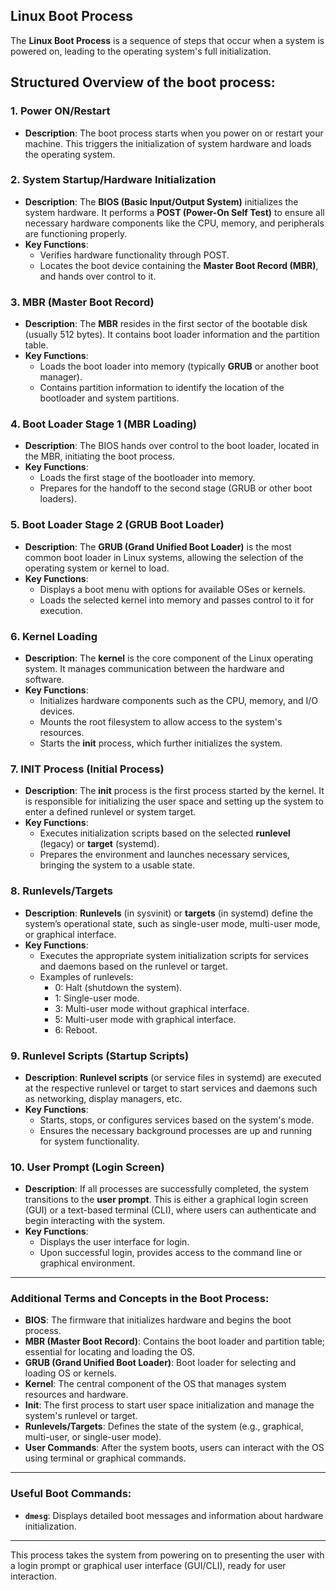 ## **Linux Boot Process**

The **Linux Boot Process** is a sequence of steps that occur when a system is powered on, leading to the operating system's full initialization. 

Structured Overview of the boot process:
---

### 1. **Power ON/Restart**
   - **Description**: The boot process starts when you power on or restart your machine. This triggers the initialization of system hardware and loads the operating system.
  
### 2. **System Startup/Hardware Initialization**
   - **Description**: The **BIOS (Basic Input/Output System)** initializes the system hardware. It performs a **POST (Power-On Self Test)** to ensure all necessary hardware components like the CPU, memory, and peripherals are functioning properly.
   - **Key Functions**:
     - Verifies hardware functionality through POST.
     - Locates the boot device containing the **Master Boot Record (MBR)**, and hands over control to it.

### 3. **MBR (Master Boot Record)**
   - **Description**: The **MBR** resides in the first sector of the bootable disk (usually 512 bytes). It contains boot loader information and the partition table.
   - **Key Functions**:
     - Loads the boot loader into memory (typically **GRUB** or another boot manager).
     - Contains partition information to identify the location of the bootloader and system partitions.

### 4. **Boot Loader Stage 1 (MBR Loading)**
   - **Description**: The BIOS hands over control to the boot loader, located in the MBR, initiating the boot process.
   - **Key Functions**:
     - Loads the first stage of the bootloader into memory.
     - Prepares for the handoff to the second stage (GRUB or other boot loaders).

### 5. **Boot Loader Stage 2 (GRUB Boot Loader)**
   - **Description**: The **GRUB (Grand Unified Boot Loader)** is the most common boot loader in Linux systems, allowing the selection of the operating system or kernel to load.
   - **Key Functions**:
     - Displays a boot menu with options for available OSes or kernels.
     - Loads the selected kernel into memory and passes control to it for execution.

### 6. **Kernel Loading**
   - **Description**: The **kernel** is the core component of the Linux operating system. It manages communication between the hardware and software.
   - **Key Functions**:
     - Initializes hardware components such as the CPU, memory, and I/O devices.
     - Mounts the root filesystem to allow access to the system's resources.
     - Starts the **init** process, which further initializes the system.

### 7. **INIT Process (Initial Process)**
   - **Description**: The **init** process is the first process started by the kernel. It is responsible for initializing the user space and setting up the system to enter a defined runlevel or system target.
   - **Key Functions**:
     - Executes initialization scripts based on the selected **runlevel** (legacy) or **target** (systemd).
     - Prepares the environment and launches necessary services, bringing the system to a usable state.

### 8. **Runlevels/Targets**
   - **Description**: **Runlevels** (in sysvinit) or **targets** (in systemd) define the system’s operational state, such as single-user mode, multi-user mode, or graphical interface.
   - **Key Functions**:
     - Executes the appropriate system initialization scripts for services and daemons based on the runlevel or target.
     - Examples of runlevels:
       - 0: Halt (shutdown the system).
       - 1: Single-user mode.
       - 3: Multi-user mode without graphical interface.
       - 5: Multi-user mode with graphical interface.
       - 6: Reboot.

### 9. **Runlevel Scripts (Startup Scripts)**
   - **Description**: **Runlevel scripts** (or service files in systemd) are executed at the respective runlevel or target to start services and daemons such as networking, display managers, etc.
   - **Key Functions**:
     - Starts, stops, or configures services based on the system's mode.
     - Ensures the necessary background processes are up and running for system functionality.

### 10. **User Prompt (Login Screen)**
   - **Description**: If all processes are successfully completed, the system transitions to the **user prompt**. This is either a graphical login screen (GUI) or a text-based terminal (CLI), where users can authenticate and begin interacting with the system.
   - **Key Functions**:
     - Displays the user interface for login.
     - Upon successful login, provides access to the command line or graphical environment.

---

### **Additional Terms and Concepts in the Boot Process**:
- **BIOS**: The firmware that initializes hardware and begins the boot process.
- **MBR (Master Boot Record)**: Contains the boot loader and partition table; essential for locating and loading the OS.
- **GRUB (Grand Unified Boot Loader)**: Boot loader for selecting and loading OS or kernels.
- **Kernel**: The central component of the OS that manages system resources and hardware.
- **Init**: The first process to start user space initialization and manage the system's runlevel or target.
- **Runlevels/Targets**: Defines the state of the system (e.g., graphical, multi-user, or single-user mode).
- **User Commands**: After the system boots, users can interact with the OS using terminal or graphical commands.

---

### **Useful Boot Commands**:
- **`dmesg`**: Displays detailed boot messages and information about hardware initialization.
  
---

This process takes the system from powering on to presenting the user with a login prompt or graphical user interface (GUI/CLI), ready for user interaction.